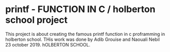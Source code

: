 # printf - FUNCTION IN C / holberton school project
This project is about creating the famous printf function in c proframming in holberton school.
THis work was done by Adib Grouise and Naouali Nebil
23 october 2019.
hOLBERTON SCHOOL.
